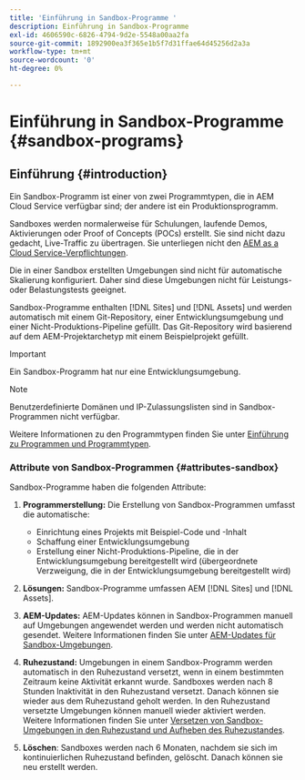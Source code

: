 ```yaml
---
title: 'Einführung in Sandbox-Programme '
description: Einführung in Sandbox-Programme
exl-id: 4606590c-6826-4794-9d2e-5548a00aa2fa
source-git-commit: 1892900ea3f365e1b5f7d31ffae64d45256d2a3a
workflow-type: tm+mt
source-wordcount: '0'
ht-degree: 0%

---
```


# Einführung in Sandbox-Programme {#sandbox-programs}

## Einführung {#introduction}

Ein Sandbox-Programm ist einer von zwei Programmtypen, die in AEM Cloud Service verfügbar sind; der andere ist ein Produktionsprogramm.

Sandboxes werden normalerweise für Schulungen, laufende Demos, Aktivierungen oder Proof of Concepts (POCs) erstellt. Sie sind nicht dazu gedacht, Live-Traffic zu übertragen. Sie unterliegen nicht den [AEM as a Cloud Service-Verpflichtungen](https://www.adobe.com/legal/service-commitments.html).

Die in einer Sandbox erstellten Umgebungen sind nicht für automatische Skalierung konfiguriert. Daher sind diese Umgebungen nicht für Leistungs- oder Belastungstests geeignet.

Sandbox-Programme enthalten [!DNL Sites] und [!DNL Assets] und werden automatisch mit einem Git-Repository, einer Entwicklungsumgebung und einer Nicht-Produktions-Pipeline gefüllt.  Das Git-Repository wird basierend auf dem AEM-Projektarchetyp mit einem Beispielprojekt gefüllt.

>[!IMPORTANT]
>Ein Sandbox-Programm hat nur eine Entwicklungsumgebung.

>[!NOTE]
>Benutzerdefinierte Domänen und IP-Zulassungslisten sind in Sandbox-Programmen nicht verfügbar.

Weitere Informationen zu den Programmtypen finden Sie unter [Einführung zu Programmen und Programmtypen](https://experienceleague.adobe.com/docs/experience-manager-cloud-service/implementing/using-cloud-manager/understand-program-types.html?lang=en).

### Attribute von Sandbox-Programmen {#attributes-sandbox}

Sandbox-Programme haben die folgenden Attribute:

1. **Programmerstellung:** Die Erstellung von Sandbox-Programmen umfasst die automatische:
   * Einrichtung eines Projekts mit Beispiel-Code und -Inhalt
   * Schaffung einer Entwicklungsumgebung
   * Erstellung einer Nicht-Produktions-Pipeline, die in der Entwicklungsumgebung bereitgestellt wird (übergeordnete Verzweigung, die in der Entwicklungsumgebung bereitgestellt wird)

1. **Lösungen:** Sandbox-Programme umfassen AEM [!DNL Sites] und [!DNL Assets].

1. **AEM-Updates:** AEM-Updates können in Sandbox-Programmen manuell auf Umgebungen angewendet werden und werden nicht automatisch gesendet.
Weitere Informationen finden Sie unter [AEM-Updates für Sandbox-Umgebungen](/help/implementing/cloud-manager/getting-access-to-aem-in-cloud/hibernating-de-hibernating-sandbox-environments.md#aem-updates-sandbox).

1. **Ruhezustand:** Umgebungen in einem Sandbox-Programm werden automatisch in den Ruhezustand versetzt, wenn in einem bestimmten Zeitraum keine Aktivität erkannt wurde. Sandboxes werden nach 8 Stunden Inaktivität in den Ruhezustand versetzt. Danach können sie wieder aus dem Ruhezustand geholt werden. In den Ruhezustand versetzte Umgebungen können manuell wieder aktiviert werden.
Weitere Informationen finden Sie unter [Versetzen von Sandbox-Umgebungen in den Ruhezustand und Aufheben des Ruhezustandes](/help/implementing/cloud-manager/getting-access-to-aem-in-cloud/hibernating-de-hibernating-sandbox-environments.md).

1. **Löschen**: Sandboxes werden nach 6 Monaten, nachdem sie sich im kontinuierlichen Ruhezustand befinden, gelöscht. Danach können sie neu erstellt werden.
